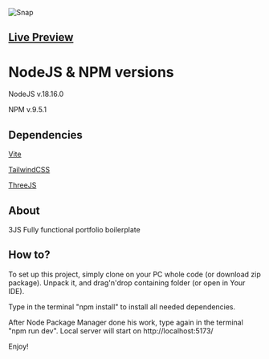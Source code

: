 ![Snap](https://i.ibb.co/R68Synd/Screenshot-1.png)

## [Live Preview](https://3js-portfolio-boiler.netlify.app/)

# NodeJS & NPM versions

NodeJS v.18.16.0

NPM v.9.5.1

## Dependencies

[Vite](https://vitejs.dev/)

[TailwindCSS](https://tailwindcss.com/)

[ThreeJS](https://threejs.org/)

## About

3JS Fully functional portfolio boilerplate

## How to?

To set up this project, simply clone on your PC whole code (or download zip package). Unpack it, and drag'n'drop containing folder (or open in Your IDE).

Type in the terminal "npm install" to install all needed dependencies.

After Node Package Manager done his work, type again in the terminal "npm run dev". Local server will start on http://localhost:5173/

Enjoy!
